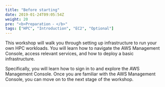 ```yaml
---
title: "Before starting"
date: 2019-01-24T09:05:54Z
weight: 20
pre: "<b>Preparation ⁃ </b>"
tags: ["HPC", "Introduction", "EC2", "Optional"]
---
```


This workshop will walk you through setting up infrastructure to run your own HPC workloads. You will learn how to navigate the AWS Management Console, access relevant services, and how to deploy a basic infrastructure.

Specifically, you will learn how to sign in to and explore the AWS Management Console. Once you are familiar with the AWS Management Console, you can move on to the next stage of the workshop.

<!-- Total cost to run this lab is expected to be less than **two dollars should you run it on your own or company account** if the guide is followed as discussed, in one sitting, and including the deletion of all resources outlined through the guide. -->
